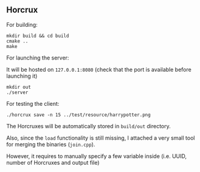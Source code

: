 ## Horcrux

For building:

```commandline
mkdir build && cd build
cmake ..
make
```

For launching the server:

It will be hosted on `127.0.0.1:8080` (check that the port is available before launching it)
```commandline
mkdir out
./server
```


For testing the client:

```commandline
./horcrux save -n 15 ../test/resource/harrypotter.png
```

The Horcruxes will be automatically stored in `build/out` directory.


Also, since the `load` functionality is still missing, I attached a very small tool for merging the
binaries (`join.cpp`).

However, it requires to manually specify a few variable inside (i.e. UUID, number of Horcruxes and output file)



